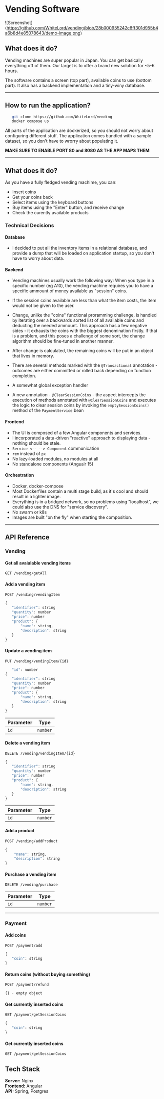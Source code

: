 # Vending Software

![Screenshot] (https://github.com/WhiteLord/vending/blob/28b000955242c8ff301d955b4a6b8d4e85078643/demo-image.png)

## What does it do?

Vending machines are super popular in Japan. You can get basically everything off of them.
Our target is to offer a brand new solution for ~5-6 hours.

The software contains a screen (top part), available coins to use (bottom part).
It also has a backend implementation and a tiny-winy database.

---

## How to run the application?
```bash
   git clone https://github.com/WhiteLord/vending
   docker compose up
```
All parts of the application are dockerized, so you should not worry about configuring different stuff. The application comes bundled with a sample dataset, so you don't have to wrorry about populating it.

<b>MAKE SURE TO ENABLE PORT 80 and 8080 AS THE APP MAPS THEM</b>

---

## What does it do?

As you have a fully fledged vending machime, you can:
- Insert coins
- Get your coins back
- Select items using the keyboard buttons
- Buy items using the "Enter" button, and receive change
- Check the curently available products

### Technical Decisions

#### Database

- I decided to put all the inventory items in a relational database, and provide a dump that will be loaded on application startup, so you don't have to worry about data.

#### Backend

- Vending machines usually work the following way: When you type in a specific number (eg A10), the vending machine requires you to have a specific ammount of money available as "session" coins.

- If the session coins available are less than what the item costs, the item would not be given to the user.

- Change, unlike the "coins" functional proramming challenge, is handled by iterating over a backwards sorted list of all available coins and deducting the needed ammount. This approach has a few negative sides - it exhausts the coins with the biggest denomination firstly. If that is a problem, and this poses a challenge of some sort, the change algorithm should be fine-tuned in another manner.

- After change is calculated, the remaining coins will be put in an object that lives in memory.

- There are several methods marked with the `@Transactional` annotation - outcomes are either committed or rolled back depending on function completion.

- A somewhat global exception handler

- A new annotation - `@ClearSessionCoins` - the aspect intercepts the execution of methods annotated with `@ClearSessionCoins` and executes the logic to clear session coins by invoking the `emptySessionCoins()` method of the `PaymentService` bean

#### Frontend

- The UI is composed of a few Angular components and services.
- I incorporated a data-driven "reactive" approach to displaying data - nothing should be stale.
- `Service <-- --> Component` communication
- `rem` instead of `px`
- No lazy-loaded modules, no modules at all
- No standalone components (Angualr 15)


#### Orchestration
- Docker, docker-compose
- Most Dockerfiles contain a multi stage build, as it's cool and should result in a lighter image.
- Everything is in a bridged network, so no problems using "localhost", we could also use the DNS for "service discovery".
- No swarm or k8s
- Images are built "on the fly" when starting the composition.

---

## API Reference

### Vending

#### Get all avaialable vending items
```http
GET /vending/getAll
```

#### Add a vending item
```http
POST /vending/vendingItem
```
```javascript
{
   "identifier": string
   "quantity": number
   "price": number
   "product": {
       "name": string,
       "description": string
   } 
}
```

#### Update a vending item
```http
PUT /vending/vendingItem/{id}
```
```javascript
   "id": number
{
   "identifier": string
   "quantity": number
   "price": number
   "product": {
       "name": string,
       "description": string
   } 
}
```
| Parameter | Type     | 
| --------- | -------- |
| `id`      | `number` |

#### Delete a vending item
```http
DELETE /vending/vendingItem/{id}
```
```javascript
{
   "identifier": string
   "quantity": number
   "price": number
   "product": {
       "name": string,
       "description": string
   } 
}
```
| Parameter | Type     | 
| --------- | -------- |
| `id`      | `number` |

#### Add a product
```http
POST /vending/addProduct
```
```javascript
{
    "name": string,
    "description": string
}
```

#### Purchase a vending item
```http
DELETE /vending/purchase
```
| Parameter | Type     | 
| --------- | -------- |
| `id`      | `number` |

---

### Payment

#### Add coins
```http
POST /payment/add
```
```javascript
{
   "coin": string
}
```

#### Return coins (without buying something)
```http
POST /payment/refund
```
```javascript
{} - empty object
```

#### Get currently inserted coins
```http
GET /payment/getSessionCoins
```
```javascript
{
   "coin": string
}
```

#### Get currently inserted coins
```http
GET /payment/getSessionCoins
```

## Tech Stack
**Server:** Nginx
<br>
**Frontend:** Angular
<br>
**API:** Spring, Postgres